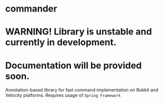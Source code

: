 # commander

# WARNING! Library is unstable and currently in development.

# Documentation will be provided soon.

Annotation-based library for fast command implementation on Bukkit and Velocity platforms.
Requires usage of `Spring Framework`
